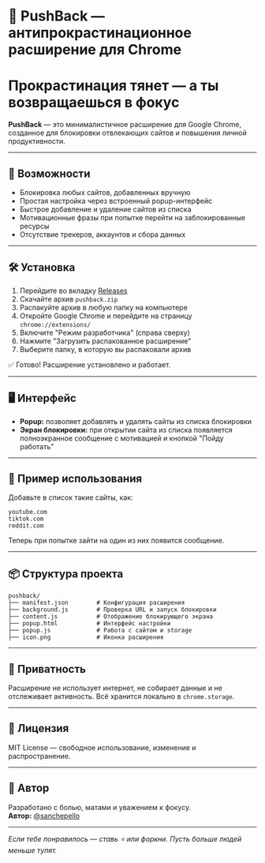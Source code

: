 # 🚫 PushBack — антипрокрастинационное расширение для Chrome
# Прокрастинация тянет — а ты возвращаешься в фокус
**PushBack** — это минималистичное расширение для Google Chrome, созданное для блокировки отвлекающих сайтов и повышения личной продуктивности.

---

## 🔧 Возможности

- Блокировка любых сайтов, добавленных вручную
- Простая настройка через встроенный popup-интерфейс
- Быстрое добавление и удаление сайтов из списка
- Мотивационные фразы при попытке перейти на заблокированные ресурсы
- Отсутствие трекеров, аккаунтов и сбора данных

---

## 🛠 Установка

1. Перейдите во вкладку [Releases](https://github.com/yourusername/название-репы/releases)
2. Скачайте архив `pushback.zip`
3. Распакуйте архив в любую папку на компьютере
4. Откройте Google Chrome и перейдите на страницу `chrome://extensions/`
5. Включите "Режим разработчика" (справа сверху)
6. Нажмите "Загрузить распакованное расширение"
7. Выберите папку, в которую вы распаковали архив

✅ Готово! Расширение установлено и работает.

---

## 🖥 Интерфейс

- **Popup:** позволяет добавлять и удалять сайты из списка блокировки
- **Экран блокировки:** при открытии сайта из списка появляется полноэкранное сообщение с мотивацией и кнопкой "Пойду работать"

---

## 📝 Пример использования

Добавьте в список такие сайты, как:

```
youtube.com
tiktok.com
reddit.com
```

Теперь при попытке зайти на один из них появится сообщение.

---

## 📦 Структура проекта

```
pushback/
├── manifest.json        # Конфигурация расширения
├── background.js        # Проверка URL и запуск блокировки
├── content.js           # Отображение блокирующего экрана
├── popup.html           # Интерфейс настройки
├── popup.js             # Работа с сайтом и storage
├── icon.png             # Иконка расширения
```

---

## 🔐 Приватность

Расширение не использует интернет, не собирает данные и не отслеживает активность. Всё хранится локально в `chrome.storage`.

---

## 📄 Лицензия

MIT License — свободное использование, изменение и распространение.

---

## 👤 Автор

Разработано с болью, матами и уважением к фокусу.  
**Автор:** [@sanchepello](https://github.com/sanchepello)

---

_Если тебе понравилось — ставь ⭐️ или форкни. Пусть больше людей меньше тупят._
